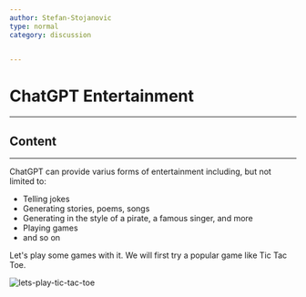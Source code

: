 ```yaml
---
author: Stefan-Stojanovic
type: normal
category: discussion
 

---
```


# ChatGPT Entertainment

---

## Content

---

ChatGPT can provide varius forms of entertainment including, but not limited to:
- Telling jokes
- Generating stories, poems, songs
- Generating in the style of a pirate, a famous singer, and more
- Playing games
- and so on

Let's play some games with it. We will first try a popular game like Tic Tac Toe. 

![lets-play-tic-tac-toe](https://img.enkipro.com/7b8d9cab53c5a25874ff2751b175faf2.png)